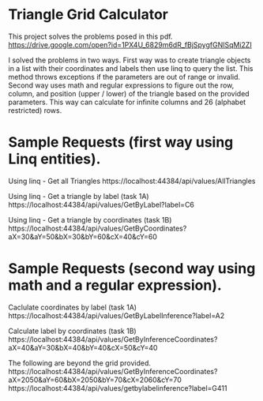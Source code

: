 # Triangle Grid Calculator
This project solves the problems posed in this pdf. 
https://drive.google.com/open?id=1PX4U_6829m6dR_fBjSpygfGNISqMi2ZI

I solved the problems in two ways.
First way was to create triangle objects in a list with their coordinates and labels then use linq to query the list. This method throws exceptions if the parameters are out of range or invalid.
Second way uses math and regular expressions to figure out the row, column, and position (upper / lower) of the triangle based on the provided parameters. This way can calculate for infinite columns and 26 (alphabet restricted) rows.

# Sample Requests (first way using Linq entities).
Using linq - Get all Triangles https://localhost:44384/api/values/AllTriangles

Using linq - Get a triangle by label (task 1A) https://localhost:44384/api/values/GetByLabel?label=C6

Using linq - Get a triangle by coordinates (task 1B) https://localhost:44384/api/values/GetByCoordinates?aX=30&aY=50&bX=30&bY=60&cX=40&cY=60

# Sample Requests (second way using math and a regular expression).
Caclulate coordinates by label (task 1A) https://localhost:44384/api/values/GetByLabelInference?label=A2

Calculate label by coordinates (task 1B) https://localhost:44384/api/values/GetByInferenceCoordinates?aX=40&aY=30&bX=40&bY=40&cX=50&cY=40

The following are beyond the grid provided.
https://localhost:44384/api/values/GetByInferenceCoordinates?aX=2050&aY=60&bX=2050&bY=70&cX=2060&cY=70
https://localhost:44384/api/values/getbylabelinference?label=G411